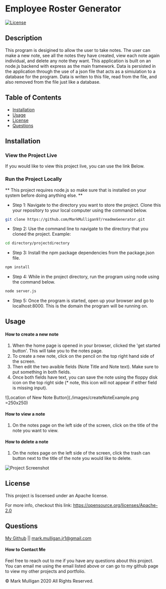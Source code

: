 # Employee Roster Generator

[![License](https://img.shields.io/badge/License-Apache%202.0-blue.svg)](https://opensource.org/licenses/Apache-2.0)

## Description 
This program is desigined to allow the user to take notes.  The user can make a new note, see all the notes they have created, view each note again individual, and delete any note they want.  This application is built on an node.js backend with express as the main framework.  Data is persisted in the application through the use of a json file that acts as a simiulation to a database for the program.  Data is writen to this file, read from the file, and also removed from the file just like a database.  

## Table of Contents
  
* [Installation](#installation)
* [Usage](#usage)
* [License](#license)
* [Questions](#questions)
  
  
## Installation
### View the Project Live
If you would like to view this project live, you can use the link Below.

### Run the Project Locally
** This project requires node.js so make sure that is installed on your system before doing anything else. **

* Step 1: Navigate to the directory you want to store the project. Clone this your repository to your local computer using the command below. 
```bash
git clone https://github.com/MarkMulligan97/readmeGenerator.git
```

* Step 2: Use the command line to navigate to the directory that you cloned the project.
Example:
```bash
cd directory/projectdirectory
```

* Step 3: Install the npm package dependencies from the package.json file.
```bash
npm install
```

* Step 4: While in the project directory, run the program using node using the command below.
```bash
node server.js
```

* Step 5: Once the program is started, open up your browser and go to localhost:8000.  This is the domain the program will be running on.  

## Usage 
#### How to create a new note
1.  When the home page is opened in your browser, clicked the 'get started button'.  This will take you to the notes page.
2.  To create a new note, click on the pencil on the top right hand side of the screen.  
3.  Then edit the two avaible fields (Note Title and Note text).  Make sure to put something in both fields.  
4.  Once both fields have text, you can save the note using the floppy disk icon on the top right side (* note, this icon will not appear if either field is missing input).

![Location of New Note Button](./images/createNoteExample.png =250x250)

#### How to view a note
1.  On the notes page on the left side of the screen, click on the title of the note you want to view.

#### How to delete a note
1.  On the notes page on the left side of the screen, click the trash can button next to the title of the note you would like to delete. 

![Project Screenshot](./images/employeeGeneratorTop.png)

## License
This project is liscensed under an Apache license.

For more info, checkout this link:
https://opensource.org/licenses/Apache-2.0

## Questions
[My Github](https://github.com/MarkMulligan97) || mark.mulligan.jr1@gmail.com

#### How to Contact Me
Feel free to reach out to me if you have any questions about this project.  You can email me using the email listed above or can go to my github page to view my other projects and portfolio.

© Mark Mulligan 2020 All Rights Reserved.